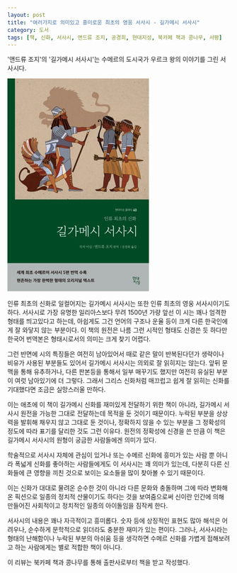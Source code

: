 ```yaml
---
layout: post
title: "여러가지로 의미있고 흥미로운 최초의 영웅 서사시 - 길가메시 서사시"
category: 도서
tags: [책, 신화, 서사시, 앤드류 조지, 공경희, 현대지성, 북카페 책과 콩나무, 서평]
---
```


'앤드류 조지'의
'길가메시 서사시'는
수메르의 도시국가 우르크 왕의 이야기를 그린 서사시다.

![표지](/images/book/epic-of-gilgamesh-book-h480.jpg)

인류 최초의 신화로 일컬어지는 길가메시 서사시는
또한 인류 최초의 영웅 서사시이기도 하다.
서사시로 가장 유명한 일리아스보다 무려 1500년 가량 앞선 이 시는
꽤나 엄격한 형태를 띄고있다고 하는데,
아쉽게도 그건 언어의 구조나 운율 등이 크게 다른 한국인에게 잘 와닿지 않는 부분이다.
이 책의 원전은 나름 그런 시적인 형태도 신경쓴 듯 하다만
한국어 번역본은 형태시로서의 의미는 크게 찾기 어렵다.

그런 반면에 시의 특징들은 여전히 남아있어서
때로 같은 말이 반복된다던가
생략이나 비유가 사용된 부분들도 있어서
길가메시 서사시는 의외로 잘 읽히지는 않는다.
앞뒤 문맥을 통해 유추하거나, 다른 판본등을 통해서 일부 매꾸기도 했지만
여전히 유실된 부분이 여럿 남아있기에 더 그렇다.
그래서 그리스 신화처럼 매끄럽고 쉽게 잘 읽히는 신화를 기대했다면
조금은 실망스러울 만하다.

이는 애초에 이 책이 길가메시 신화를 재미있게 전달하기 위한 책이 아니라,
길가메시 서사시 원전을 가능한 그대로 전달하는데 목적을 둔 것이기 때문이다.
누락된 부분을 상상력을 발휘해 채우지 않고 그대로 둔 것이나,
정확하지 않을 수 있는 부분을 그 정확성의 정도에 따라 표기를 달리한 것도 그런 이유다.
원전의 정확성에 신경을 쓴 만큼 이 책은 길가메시 서사시의 원형이 궁금한 사람들에겐 의미가 있다.

학술적으로 서사시 자체에 관심이 있거나
또는 수메르 신화에 흥미가 있는 사람 뿐 아니라
폭넓게 신화를 좋아하는 사람들에게도 이 서사시는 꽤 의미가 있는데,
다분히 다른 신화들에 큰 영향을 끼친 것으로 보이는 요소들을 많이 찾아볼 수 있기 때문이다.

이는 신화가 대대로 물려온 순수한 것이 아니라
다른 문화와 충돌하며 그에 따라 변화해온 픽션으로
일종의 정치적 산물이기도 하다는 것을 보여줌으로써
신이란 인간에 의해 만들어진 사회적이고 정치적인 일종의 아이돌임을 짐작케 한다.

서사시의 내용은 꽤나 자극적이고 흥미롭다.
숫자 등에 상징적인 표현도 많아 해석은 어려우나,
순수하게 문학적으로 읽더라도 충분한 재미가 있는 편이다.
그러나, 서사시라는 형태의 난해함이나 누락된 부분의 아쉬움 등을 생각하면
수메르 신화를 가볍게 접해보려고 하는 사람에게는 별로 적합한 책이 아니다.



<div class="im im-info">
이 리뷰는 북카페 책과 콩나무를 통해 출판사로부터 책을 받고 작성했다.
</div>

